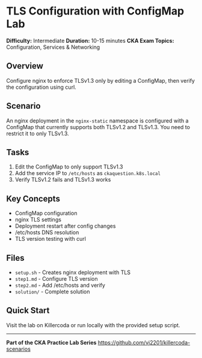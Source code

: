 # TLS Configuration with ConfigMap Lab

**Difficulty:** Intermediate
**Duration:** 10-15 minutes
**CKA Exam Topics:** Configuration, Services & Networking

## Overview

Configure nginx to enforce TLSv1.3 only by editing a ConfigMap, then verify the configuration using curl.

## Scenario

An nginx deployment in the `nginx-static` namespace is configured with a ConfigMap that currently supports both TLSv1.2 and TLSv1.3. You need to restrict it to only TLSv1.3.

## Tasks

1. Edit the ConfigMap to only support TLSv1.3
2. Add the service IP to `/etc/hosts` as `ckaquestion.k8s.local`
3. Verify TLSv1.2 fails and TLSv1.3 works

## Key Concepts

- ConfigMap configuration
- nginx TLS settings
- Deployment restart after config changes
- /etc/hosts DNS resolution
- TLS version testing with curl

## Files

- `setup.sh` - Creates nginx deployment with TLS
- `step1.md` - Configure TLS version
- `step2.md` - Add /etc/hosts and verify
- `solution/` - Complete solution

## Quick Start

Visit the lab on Killercoda or run locally with the provided setup script.

---

**Part of the CKA Practice Lab Series**
https://github.com/vj2201/killercoda-scenarios
